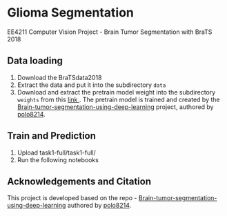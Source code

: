 # Glioma Segmentation
EE4211 Computer Vision Project - Brain Tumor Segmentation with BraTS 2018

## Data loading
1. Download the BraTSdata2018
2. Extract the data and put it into the subdirectory ```data```
3. Download and extract the pretrain model weight into the subdirectory ```weights``` from this  <a href="https://drive.google.com/file/d/1hE9It0ZOOeIuSFvt6GdiR_0cq9inWdTy/view?usp=sharing">link </a>. The pretrain model is trained and created by the <a href="https://github.com/polo8214/Brain-tumor-segmentation-using-deep-learning">Brain-tumor-segmentation-using-deep-learning</a> project, authored by <a href="https://github.com/polo8214">polo8214</a>.

## Train and Prediction

1. Upload task1-full/task1-full/ 
2. Run the following notebooks 

## Acknowledgements and Citation 
This project is developed based on the repo - <a href="https://github.com/polo8214/Brain-tumor-segmentation-using-deep-learning">Brain-tumor-segmentation-using-deep-learning</a> authored by  <a href="https://github.com/polo8214">polo8214</a>.

